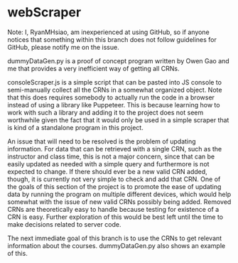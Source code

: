 # webScraper

Note: I, RyanMHsiao, am inexperienced at using GitHub, so if anyone notices that something within this branch does not follow guidelines for GitHub, please notify me on the issue.

dummyDataGen.py is a proof of concept program written by Owen Gao and me that provides a very inefficient way of getting all CRNs.

consoleScraper.js is a simple script that can be pasted into JS console to semi-manually collect all the CRNs in a somewhat organized object.
Note that this does requires somebody to actually run the code in a browser instead of using a library like Puppeteer.
This is because learning how to work with such a library and adding it to the project does not seem worthwhile given the fact that it would only be used in a simple scraper that is kind of a standalone program in this project.

An issue that will need to be resolved is the problem of updating information.
For data that can be retrieved with a single CRN, such as the instructor and class time, this is not a major concern, since that can be easily updated as needed with a simple query and furthermore is not expected to change.
If there should ever be a new valid CRN added, though, it is currently not very simple to check and add that CRN.
One of the goals of this section of the project is to promote the ease of updating data by running the program on multiple different devices, which would help somewhat with the issue of new valid CRNs possibly being added.
Removed CRNs are theoretically easy to handle because testing for existence of a CRN is easy.
Further exploration of this would be best left until the time to make decisions related to server code.

The next immediate goal of this branch is to use the CRNs to get relevant information about the courses.
dummyDataGen.py also shows an example of this.
